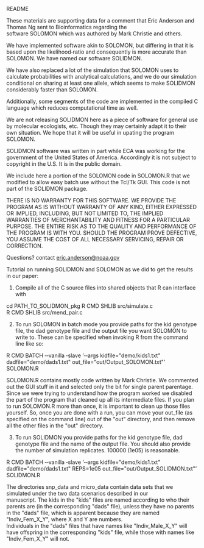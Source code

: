 README

These  materials  are supporting data for a comment that Eric 
Anderson and Thomas Ng sent to Bioinformatics regarding  the  
software SOLOMON which was authored by Mark Christie and others.

We  have  implemented  software akin to SOLOMON, but differing in
that it is based upon the likelihood‐ratio  and  consequently  is
more accurate than SOLOMON.  We have named our software SOLIDMON.

We have also replaced a lot of the simulation that  SOLOMON  uses
to  calculate  probabilities with analytical calculations, and we
do our simulation conditional on sharing  at  least  one  allele,
which seems to make SOLIDMON considerably faster than SOLOMON.

Additionally,  some  segments  of the code are implemented in the
compiled C language which reduces computational time as well.

We are not releasing SOLIDMON here as a  piece  of  software  for
general  use  by molecular ecologists, etc.  Though they may
certainly adapt it to their own situation.  We hope that it will  be
useful in upating the program SOLOMON.

SOLIDMON  software  was written in part while ECA was working for
the government of the United States of America.   Accordingly  it
is  not subject to copyright in the U.S.  It is in the public domain.

We include here a portion of the SOLOMON code in  SOLOMON.R  that
we  modified to allow easy batch use without the Tcl/Tk GUI. This
code is not part of the SOLIDMON package.

THERE IS NO WARRANTY FOR THIS SOFTWARE. WE  PROVIDE  THE  PROGRAM
AS IS  WITHOUT  WARRANTY  OF ANY KIND, EITHER EXPRESSED OR IMPLIED,
INCLUDING, BUT NOT LIMITED TO, THE IMPLIED  WARRANTIES  OF
MERCHANTABILITY  AND FITNESS FOR A PARTICULAR PURPOSE. THE ENTIRE
RISK AS TO THE QUALITY AND PERFORMANCE OF  THE  PROGRAM  IS  WITH
YOU.  SHOULD  THE PROGRAM PROVE DEFECTIVE, YOU ASSUME THE COST OF
ALL NECESSARY SERVICING, REPAIR OR CORRECTION.


Questions? contact  eric.anderson@noaa.gov



Tutorial on running SOLIDMON and SOLOMON as we did to get the
results in our paper:


1)  Compile  all of the C source files into shared objects that R
can interface with

cd PATH_TO_SOLIDMON_pkg R CMD SHLIB src/simulate.c  
R  CMD  SHLIB src/mend_pair.c




2)  To  run  SOLOMON  in batch mode you provide paths for the kid
genotype file, the dad genotype file and the output file you want
SOLOMON  to write to. These can be specified when invoking R from
the command line like so:

R CMD BATCH  ‐‐vanilla  ‐slave  ’‐‐args  kidfile="demo/kids1.txt" dadfile="demo/dads1.txt"  out_file="out/Output_SOLOMON.txt"’  SOLOMON.R

SOLOMON.R contains mostly code written by Mark Christie.  We 
commented out the GUI stuff in it and selected only the bit for 
single parent parentage.  Since we were trying to understand how the
program  worked  we disabled the part of the program that cleaned
up all its intermediate files.  If you plan to run SOLOMON.R more
than once, it is important to clean up those files yourself.  So,
once you are done with a run, you  can  move  your  out_file  (as
specified  on  the  command line) out of the "out" directory, and
then remove all the other files in the "out" directory.


3) To run SOLIDMON you provide paths for the kid  genotype  file,
dad genotype file and the name of the output file. You should 
also provide the number of simulation replicates.   100000   (1e05)
is reasonable.

R  CMD  BATCH  ‐‐vanilla  ‐slave ’‐‐args kidfile="demo/kids1.txt" dadfile="demo/dads1.txt"  REPS=1e05   out_file="out/Output_SOLIDMON.txt"’ SOLIDMON.R





The directories snp_data and micro_data contain data sets that we
simulated under the two data scenarios  described  in  our  
manuscript.   The kids in the "kids" files are named according to who
their parents are (in the corresponding "dads" file), unless they
have  no  parents  in  the "dads" file, which is apparent because
they are named "Indiv_Fem_X_Y", where X and Y are numbers.  
Individuals in the "dads" files that have names like "Indiv_Male_X_Y"
will have offspring in the corresponding "kids" file, while those
with names like "Indiv_Fem_X_Y" will not.
